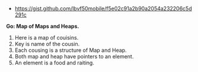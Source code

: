 - https://gist.github.com/lbvf50mobile/f5e02c91a2b90a2054a232206c5d291c

**Go: Map of Maps and Heaps.**

1. Here is a map of couisins.
2. Key is name of the cousin.
3. Each cousing is a structure of Map and Heap.
4. Both map and heap have pointers to an element.
5. An element is a food and raiting.

